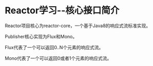 # Reactor学习--核心接口简介



Reactor项目核心为reactor-core，一个基于Java8的响应式流标准实现。

Publisher核心实现为Flux和Mono。

Flux代表了一个可以返回0..N个元素的响应式流。

Mono代表了一个可以返回0或者1个元素的响应式流。

